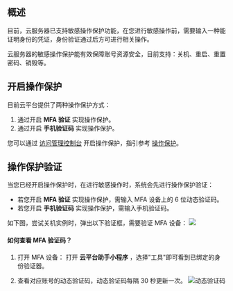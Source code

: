 ## 概述
目前，云服务器已支持敏感操作保护功能，在您进行敏感操作前，需要输入一种能证明身份的凭证，身份验证通过后方可进行相关操作。

云服务器的敏感操作保护能有效保障账号资源安全，目前支持：关机、重启、重置密码、销毁等。
## 开启操作保护
目前云平台提供了两种操作保护方式：
1. 通过开启 **MFA 验证** 实现操作保护。
2. 通过开启 **手机验证码** 实现操作保护。

您可以通过 [访问管理控制台](https://console.cloud.tencent.com/cam) 开启操作保护，指引参考 [操作保护](https://cloud.tencent.com/document/product/378/10740)。
## 操作保护验证
当您已经开启操作保护时，在进行敏感操作时，系统会先进行操作保护验证：
- 若您开启 **MFA 验证** 实现操作保护，需输入 MFA 设备上的 6 位动态验证码。
- 若您开启 **手机验证码** 实现操作保护，需输入手机验证码。

如下图，尝试关机实例时，弹出以下验证框，需要验证 MFA 设备：
![](https://main.qcloudimg.com/raw/daf859204edbf0f45e3e45de740ff634.png)
#### 如何查看 MFA 验证码？
1. 打开 MFA 设备：
打开 **云平台助手小程序** ，选择"工具"即可看到已绑定的身份验证器。

2. 查看对应账号的动态验证码，动态验证码每隔 30 秒更新一次。
  ![动态验证码](https://main.qcloudimg.com/raw/477cc15372bef421d3c870630a58a55d.png)
